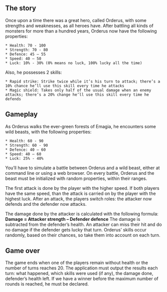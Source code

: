 ## The story
Once upon a time there was a great hero, called Orderus, with some strengths and weaknesses, as all heroes have.
After battling all kinds of monsters for more than a hundred years, Orderus now have the following properties: 

    * Health: 70 - 100
    * Strength: 70 - 80
    * Defence: 45 – 55
    * Speed: 40 – 50
    * Luck: 10% - 30% (0% means no luck, 100% lucky all the time)
Also, he possesses 2 skills:

    * Rapid strike: Strike twice while it’s his turn to attack; there’s a 10% chance he’ll use this skill every time he attacks
    * Magic shield: Takes only half of the usual damage when an enemy attacks; there’s a 20% change he’ll use this skill every time he defends
    
## Gameplay

As Orderus walks the ever-green forests of Emagia, he encounters some wild beasts, with the following properties:

    * Health: 60 - 90
    * Strength: 60 - 90
    * Defence: 40 – 60
    * Speed: 40 – 60
    * Luck: 25% - 40% 
    
You’ll have to simulate a battle between Orderus and a wild beast, either at command line or using a web browser. On every battle, Orderus and the beast must be initialized with random properties, within their ranges.

The first attack is done by the player with the higher speed. If both players have the same speed, than the attack is carried on by the player with the highest luck. After an attack, the players switch roles: the attacker now defends and the defender now attacks.

The damage done by the attacker is calculated with the following formula:
**Damage = Attacker strength – Defender defence**
The damage is subtracted from the defender’s health. An attacker can miss their hit and do no damage if the defender gets lucky that turn.
Orderus’ skills occur randomly, based on their chances, so take them into account on each turn.

## Game over

The game ends when one of the players remain without health or the number of turns reaches 20. The application must output the results each turn: what happened, which skills were used (if any), the damage done, defender’s health left.
If we have a winner before the maximum number of rounds is reached, he must be declared.


